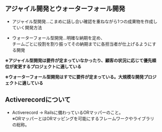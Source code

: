 ## アジャイル開発とウォーターフォール開発
- アジャイル型開発…こまめに話し合い確認を重ねながら1つの成果物を作成していく開発方法

- ウォーターフォール型開発…明確な納期を定め、  
  チームごとに役割を割り振ってその納期までに各担当者が仕上げるようにする開発

**※アジャイル型開発は要件が定まっていなかったり、顧客の状況に応じて優先順位が変更するプロジェクトに適している**

**※ウォーターフォール型開発はすでに要件が定まっている。大規模な開発プロジェクトに適している**


## Activerecordについて
- Activerecord → Railsに備わっているORマッパーのこと。  
  ※ORマッパーとはORマッピングを可能にするフレームワークやライブラリの総称。
  　
